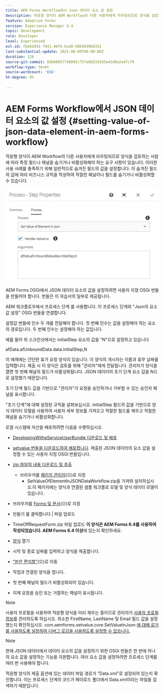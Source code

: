 ```yaml
---
title: AEM Forms Workflow에서 Json 데이터 요소 값 설정
description: 적응형 양식이 AEM Workflow의 다른 사용자에게 라우팅되므로 양식을 검토하는 사람에 따라 특정 필드나 패널을 숨기거나 비활성화해야 하는 요구 사항이 있습니다. 이러한 사용 사례를 충족하기 위해 일반적으로 숨겨진 필드의 값을 설정합니다. 이 숨겨진 필드의 값에 따라 비즈니스 규칙을 작성하여 적절한 패널이나 필드를 숨기거나 비활성화할 수 있습니다.
feature: Adaptive Forms
version: Experience Manager 6.4
topic: Development
role: Developer
level: Experienced
exl-id: fbe6d341-7941-46f5-bcd8-58b99396d351
last-substantial-update: 2021-06-09T00:00:00Z
duration: 126
source-git-commit: 03b68057748892c757e0b5315d3a41d0a2e4fc79
workflow-type: tm+mt
source-wordcount: '656'
ht-degree: 0%

---
```


# AEM Forms Workflow에서 JSON 데이터 요소의 값 설정 {#setting-value-of-json-data-element-in-aem-forms-workflow}

적응형 양식이 AEM Workflow의 다른 사용자에게 라우팅되므로 양식을 검토하는 사람에 따라 특정 필드나 패널을 숨기거나 비활성화해야 하는 요구 사항이 있습니다. 이러한 사용 사례를 충족하기 위해 일반적으로 숨겨진 필드의 값을 설정합니다. 이 숨겨진 필드의 값에 따라 비즈니스 규칙을 작성하여 적절한 패널이나 필드를 숨기거나 비활성화할 수 있습니다.

![json 데이터의 요소 값 설정](assets/capture-3.gif)

AEM Forms OSGi에서 JSON 데이터 요소의 값을 설정하려면 사용자 지정 OSGi 번들을 만들어야 합니다. 번들은 이 자습서의 일부로 제공됩니다.

AEM 워크플로우에서 프로세스 단계 를 사용합니다. 이 프로세스 단계와 &quot;Json의 요소 값 설정&quot; OSGi 번들을 연결합니다.

설정값 번들에 인수 두 개를 전달해야 합니다. 첫 번째 인수는 값을 설정해야 하는 요소의 경로입니다. 두 번째 인수는 설정해야 하는 값입니다.

예를 들어 위 스크린샷에서는 initialStep 요소의 값을 &quot;N&quot;으로 설정하고 있습니다

afData.afUnboundData.data.initialStep,N

이 예제에는 간단한 휴가 요청 양식이 있습니다. 이 양식의 개시자는 이름과 휴무 날짜를 입력합니다. 제출 시 이 양식은 검토를 위해 &quot;관리자&quot;에게 전달됩니다. 관리자가 양식을 열면 첫 번째 패널의 필드가 비활성화됩니다. JSON 데이터의 초기 단계 요소 값을 N으로 설정했기 때문입니다.

초기 단계 필드 값을 기반으로 &quot;관리자&quot;가 요청을 승인하거나 거부할 수 있는 승인자 패널을 표시합니다.

&quot;초기 단계&quot;에 대해 설정된 규칙을 살펴보십시오. initialStep 필드의 값을 기반으로 양식 데이터 모델을 사용하여 사용자 세부 정보를 가져오고 적절한 필드를 채우고 적절한 패널을 숨기거나 비활성화합니다.

로컬 시스템에 자산을 배포하려면 다음을 수행하십시오.

* [DevelopingWitheServiceUserBundle 다운로드 및 배포](/help/forms/assets/common-osgi-bundles/DevelopingWithServiceUser.jar)

* [setvalue 번들을 다운로드하여 배포합니다](/help/forms/assets/common-osgi-bundles/SetValueApp.core-1.0-SNAPSHOT.jar). 제출된 JSON 데이터의 요소 값을 설정할 수 있는 사용자 지정 OSGI 번들입니다.

* [zip 파일의 내용 다운로드 및 추출](assets/set-value-jsondata.zip)
   * 브라우저를 [패키지 관리자](http://localhost:4502/crx/packmgr/index.jsp)&#x200B;(으)로 지정
      * SetValueOfElementInJSONDataWorkflow.zip을 가져와 설치하십시오.이 패키지에는 양식과 연결된 샘플 워크플로 모델 및 양식 데이터 모델이 있습니다.

* 브라우저를 [Forms 및 문서](http://localhost:4502/aem/forms.html/content/dam/formsanddocuments)&#x200B;(으)로 지정
* 만들기 를 클릭합니다 | 파일 업로드
* TimeOffRequestForm.zip 파일 업로드
  **이 양식은 AEM Forms 6.4를 사용하여 작성되었습니다. AEM Forms 6.4 이상**&#x200B;에 있는지 확인하세요.
* [양식](http://localhost:4502/content/dam/formsanddocuments/timeoffrequest/jcr:content?wcmmode=disabled) 열기
* 시작 및 종료 날짜를 입력하고 양식을 제출합니다.
* [&quot;받은 편지함&quot;](http://localhost:4502/aem/inbox)&#x200B;(으)로 이동
* 작업과 연결된 양식을 엽니다.
* 첫 번째 패널의 필드가 비활성화되어 있습니다.
* 이제 요청을 승인 또는 거절하는 패널이 표시됩니다.

>[!NOTE]
>
>사용자 프로필을 사용하여 적응형 양식을 미리 채우는 중이므로 관리자가 [사용자 프로필 정보](http://localhost:4502/security/users.html)를 관리하도록 하십시오. 최소한 FirstName, LastName 및 Email 필드 값을 설정했는지 확인하십시오.
>com.aemforms.setvalue.core.SetValueInJson [에 대해 로거를 사용하도록 설정하여 디버그 로깅을 사용하도록 설정할 수 있습니다.](http://localhost:4502/system/console/slinglog)

>[!NOTE]
>
>현재 JSON 데이터에서 데이터 요소의 값을 설정하기 위한 OSGi 번들은 한 번에 하나의 요소 값을 설정하는 기능을 지원합니다. 여러 요소 값을 설정하려면 프로세스 단계를 여러 번 사용해야 합니다.
>
>적응형 양식의 제출 옵션에 있는 데이터 파일 경로가 &quot;Data.xml&quot;로 설정되어 있는지 확인합니다. 이는 프로세스 단계의 코드가 페이로드 폴더에서 Data.xml이라는 파일을 검색하기 때문입니다.
